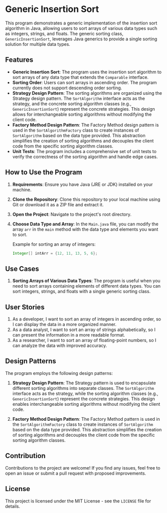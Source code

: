 # Generic Insertion Sort

This program demonstrates a generic implementation of the insertion sort algorithm in Java, allowing users to sort arrays of various data types such as integers, strings, and floats. The generic sorting class, `GenericInsertionSort`, leverages Java generics to provide a single sorting solution for multiple data types.

## Features

- **Generic Insertion Sort**: The program uses the insertion sort algorithm to sort arrays of any data type that extends the `Comparable` interface.
- **Sorting Order**: Users can sort arrays in ascending order. The program currently does not support descending order sorting.
- **Strategy Design Pattern**: The sorting algorithms are organized using the Strategy design pattern. The `SortAlgorithm` interface acts as the strategy, and the concrete sorting algorithm classes (e.g., `GenericInsertionSort`) represent the concrete strategies. This design allows for interchangeable sorting algorithms without modifying the client code.
- **Factory Method Design Pattern**: The Factory Method design pattern is used in the `SortAlgorithmFactory` class to create instances of `SortAlgorithm` based on the data type provided. This abstraction simplifies the creation of sorting algorithms and decouples the client code from the specific sorting algorithm classes.
- **Unit Tests**: The program includes a comprehensive set of unit tests to verify the correctness of the sorting algorithm and handle edge cases.

## How to Use the Program

1. **Requirements**: Ensure you have Java (JRE or JDK) installed on your machine.

2. **Clone the Repository**: Clone this repository to your local machine using Git or download it as a ZIP file and extract it.

3. **Open the Project**: Navigate to the project's root directory.

4. **Choose Data Type and Array**: In the `Main.java` file, you can modify the array `arr` in the `main` method with the data type and elements you want to sort.

   Example for sorting an array of integers:
   ```java
   Integer[] intArr = {12, 11, 13, 5, 6};

## Use Cases

1. **Sorting Arrays of Various Data Types**: The program is useful when you need to sort arrays containing elements of different data types. You can sort integers, strings, and floats with a single generic sorting class.

## User Stories

1. As a developer, I want to sort an array of integers in ascending order, so I can display the data in a more organized manner.
2. As a data analyst, I want to sort an array of strings alphabetically, so I can present the information in a more readable format.
3. As a researcher, I want to sort an array of floating-point numbers, so I can analyze the data with improved accuracy.

## Design Patterns

The program employs the following design patterns:

1. **Strategy Design Pattern**: The Strategy pattern is used to encapsulate different sorting algorithms into separate classes. The `SortAlgorithm` interface acts as the strategy, while the sorting algorithm classes (e.g., `GenericInsertionSort`) represent the concrete strategies. This design enables interchangeable sorting algorithms without modifying the client code.

2. **Factory Method Design Pattern**: The Factory Method pattern is used in the `SortAlgorithmFactory` class to create instances of `SortAlgorithm` based on the data type provided. This abstraction simplifies the creation of sorting algorithms and decouples the client code from the specific sorting algorithm classes.

## Contribution

Contributions to the project are welcome! If you find any issues, feel free to open an issue or submit a pull request with proposed improvements.

## License

This project is licensed under the MIT License - see the `LICENSE` file for details.
